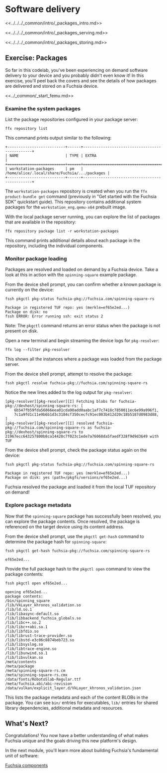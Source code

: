 # Software delivery

<<../../../_common/intro/_packages_intro.md>>

<<../../../_common/intro/_packages_serving.md>>

<<../../../_common/intro/_packages_storing.md>>

## Exercise: Packages

So far in this codelab, you've been experiencing on demand software delivery
to your device and you probably didn't even know it! In this exercise, you'll
peel back the covers and see the details of how packages are delivered and stored
on a Fuchsia device.

<<../_common/_start_femu.md>>

### Examine the system packages

List the package repositories configured in your package server:

```posix-terminal
ffx repository list
```

This command prints output similar to the following:

```none {:.devsite-disable-click-to-copy}
+--------------------------+------+-----------------------------------------------+
| NAME                     | TYPE | EXTRA                                         |
+==========================+======+===============================================+
| workstation-packages     | pm   | /home/alice/.local/share/Fuchsia/.../packages |
+--------------------------+------+-----------------------------------------------+
```

The `workstation-packages` repository is created when you run the
`ffx product-bundle get` command (previously in "Get started with the Fuchsia SDK"
quickstart guide). This repository contains additional system packages for the
`workstation_eng.qemu-x64` prebuilt image.

With the local package server running, you can explore the list of packages that
are available in the repository:

```posix-terminal
ffx repository package list -r workstation-packages
```

This command prints additional details about each package in the repository,
including the individual components.

### Monitor package loading

Packages are resolved and loaded on demand by a Fuchsia device. Take a look at
this in action with the `spinning-square` example package.

From the device shell prompt, you can confirm whether a known package is
currently on the device:

```posix-terminal
fssh pkgctl pkg-status fuchsia-pkg://fuchsia.com/spinning-square-rs
```

```none {:.devsite-disable-click-to-copy}
Package in registered TUF repo: yes (merkle=ef65e2ed...)
Package on disk: no
fssh ERROR: Error running ssh: exit status 2
```

Note: The `pkgctl` command returns an error status when the package is not
present on disk.

Open a new terminal and begin streaming the device logs for `pkg-resolver`:

```posix-terminal
ffx log --filter pkg-resolver
```

This shows all the instances where a package was loaded from the package
server.

From the device shell prompt, attempt to resolve the package:

```posix-terminal
fssh pkgctl resolve fuchsia-pkg://fuchsia.com/spinning-square-rs
```

Notice the new lines added to the log output for `pkg-resolver`:

```none {:.devsite-disable-click-to-copy}
[pkg-resolver][pkg-resolver][I] Fetching blobs for fuchsia-pkg://devhost/spinning-square-rs: [
    6b547fb59fda56866eea01cda90add0aabc1af7c7418c7850011ec6e99a996f1,
    7c1a9fd1c11e9b6b1d3c3184cf350cecfc91ec083b412d20c18b5187d0983d88,
]
[pkg-resolver][pkg-resolver][I] resolved fuchsia-pkg://fuchsia.com/spinning-square-rs as fuchsia-pkg://devhost/spinning-square-rs to 21967ecc643257800b8ca14420c7f023c1ede7a76068da5faedf328f9d9d3649 with TUF
```

From the device shell prompt, check the package status again on the device:

```posix-terminal
fssh pkgctl pkg-status fuchsia-pkg://fuchsia.com/spinning-square-rs
```

```none {:.devsite-disable-click-to-copy}
Package in registered TUF repo: yes (merkle=ef65e2ed...)
Package on disk: yes (path=/pkgfs/versions/ef65e2ed...)
```

Fuchsia resolved the package and loaded it from the local TUF repository on
demand!

### Explore package metadata

Now that the `spinning-square` package has successfully been resolved, you can
explore the package contents. Once resolved, the package is referenced on the
target device using its content address.

From the device shell prompt, use the `pkgctl get-hash` command to determine the
package hash for `spinning-square`:

```posix-terminal
fssh pkgctl get-hash fuchsia-pkg://fuchsia.com/spinning-square-rs
```

```none {:.devsite-disable-click-to-copy}
ef65e2ed...
```

Provide the full package hash to the `pkgctl open` command to view the package
contents:

```posix-terminal
fssh pkgctl open ef65e2ed...
```

```none {:.devsite-disable-click-to-copy}
opening ef65e2ed...
package contents:
/bin/spinning_square
/lib/VkLayer_khronos_validation.so
/lib/ld.so.1
/lib/libasync-default.so
/lib/libbackend_fuchsia_globals.so
/lib/libc++.so.2
/lib/libc++abi.so.1
/lib/libfdio.so
/lib/librust-trace-provider.so
/lib/libstd-e3c06c8874beb723.so
/lib/libsyslog.so
/lib/libtrace-engine.so
/lib/libunwind.so.1
/lib/libvulkan.so
/meta/contents
/meta/package
/meta/spinning-square-rs.cm
/meta/spinning-square-rs.cmx
/data/fonts/RobotoSlab-Regular.ttf
/meta/fuchsia.abi/abi-revision
/data/vulkan/explicit_layer.d/VkLayer_khronos_validation.json
```

This lists the package metadata and each of the content BLOBs in the package.
You can see `bin/` entries for executables, `lib/` entries for shared library
dependencies, additional metadata and resources.

## What's Next?

Congratulations! You now have a better understanding of what makes Fuchsia
unique and the goals driving this new platform's design.

In the next module, you'll learn more about building Fuchsia's fundamental unit
of software:

<a class="button button-primary"
    href="/get-started/sdk/learn/components">Fuchsia components</a>

